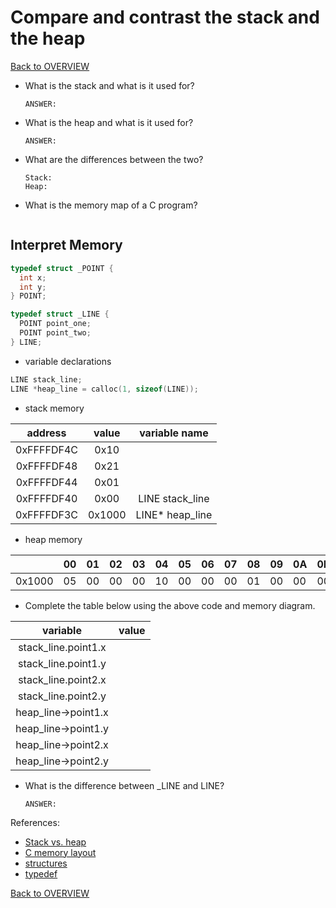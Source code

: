 # Compare and contrast the stack and the heap

[Back to OVERVIEW](../../README.md)

- What is the stack and what is it used for?

    ```text
    ANSWER:
    ```

- What is the heap and what is it used for?

    ```text
    ANSWER:
    ```

- What are the differences between the two?

    ```text
    Stack:
    Heap:
    ```

- What is the memory map of a C program?

    ```text

    ```

## Interpret Memory

```c
typedef struct _POINT {
  int x;
  int y;
} POINT;

typedef struct _LINE {
  POINT point_one;
  POINT point_two;
} LINE;
```

- variable declarations

```c
LINE stack_line;
LINE *heap_line = calloc(1, sizeof(LINE));
```

- stack memory

|  address   | value| variable name |
|:----------:|:----:|:-------------:|
| 0xFFFFDF4C | 0x10 | |
| 0xFFFFDF48 | 0x21 | |
| 0xFFFFDF44 | 0x01 | |
| 0xFFFFDF40 | 0x00 | LINE stack_line |
| 0xFFFFDF3C | 0x1000 | LINE* heap_line |

- heap memory

|      | 00 | 01 | 02 | 03 | 04 | 05 | 06 | 07 | 08 | 09 | 0A | 0B | 0C | 0D | 0E | 0F |
|------|----|----|----|----|----|----|----|----|----|----|----|----|----|----|----|----|
|0x1000| 05 | 00 | 00 | 00 | 10 | 00 | 00 | 00 | 01 | 00 | 00 | 00 | 20 | 00 | 00 | 00 |

- Complete the table below using the above code and memory diagram.

| variable | value |
|:--------:|:-----:|
| stack_line.point1.x |  |
| stack_line.point1.y |  |
| stack_line.point2.x |  |
| stack_line.point2.y |  |
| heap_line->point1.x |  |
| heap_line->point1.y |  |
| heap_line->point2.x |  |
| heap_line->point2.y |  |

- What is the difference between _LINE and LINE?

    ```text
    ANSWER:
    ```


References:

- [Stack vs. heap](https://web.archive.org/web/20181019075620/https://gribblelab.org/CBootCamp/7_Memory_Stack_vs_Heap.html)
- [C memory layout](https://www.geeksforgeeks.org/memory-layout-of-c-program/)
- [structures](https://www.geeksforgeeks.org/structures-c/)
- [typedef](https://www.tutorialspoint.com/cprogramming/c_typedef.htm)

[Back to OVERVIEW](../../README.md)
